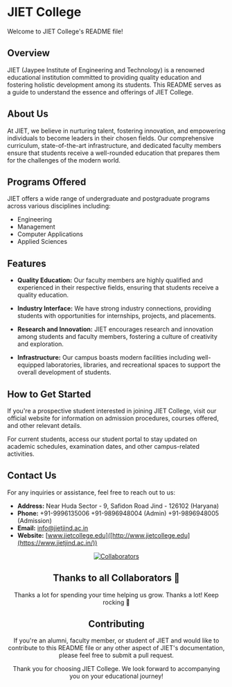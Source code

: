 # JIET College

Welcome to JIET College's README file!

## Overview

JIET (Jaypee Institute of Engineering and Technology) is a renowned educational institution committed to providing quality education and fostering holistic development among its students. This README serves as a guide to understand the essence and offerings of JIET College.

## About Us

At JIET, we believe in nurturing talent, fostering innovation, and empowering individuals to become leaders in their chosen fields. Our comprehensive curriculum, state-of-the-art infrastructure, and dedicated faculty members ensure that students receive a well-rounded education that prepares them for the challenges of the modern world.

## Programs Offered

JIET offers a wide range of undergraduate and postgraduate programs across various disciplines including:

- Engineering
- Management
- Computer Applications
- Applied Sciences

## Features

- **Quality Education:** Our faculty members are highly qualified and experienced in their respective fields, ensuring that students receive a quality education.
  
- **Industry Interface:** We have strong industry connections, providing students with opportunities for internships, projects, and placements.
  
- **Research and Innovation:** JIET encourages research and innovation among students and faculty members, fostering a culture of creativity and exploration.
  
- **Infrastructure:** Our campus boasts modern facilities including well-equipped laboratories, libraries, and recreational spaces to support the overall development of students.

## How to Get Started

If you're a prospective student interested in joining JIET College, visit our official website for information on admission procedures, courses offered, and other relevant details.

For current students, access our student portal to stay updated on academic schedules, examination dates, and other campus-related activities.

## Contact Us

For any inquiries or assistance, feel free to reach out to us:

- **Address:** Near Huda Sector - 9, Safidon Road Jind - 126102 (Haryana)
- **Phone:** +91-9996135006 +91-9896948004 (Admin) +91-9896948005 (Admission)
- **Email:** info@jietjind.ac.in
- **Website:** [www.jietcollege.edu]([http://www.jietcollege.edu](https://www.jietjind.ac.in/))

<div align="center">

[![Collaborators](https://contrib.rocks/image?repo=addymistrel/jiet-college-repo)](https://github.com/addymistrel/jiet-college-repo/graphs/contributors)

## Thanks to all Collaborators 💪

Thanks a lot for spending your time helping us grow. Thanks a lot! Keep rocking 🍻

## Contributing

If you're an alumni, faculty member, or student of JIET and would like to contribute to this README file or any other aspect of JIET's documentation, please feel free to submit a pull request.

Thank you for choosing JIET College. We look forward to accompanying you on your educational journey!
